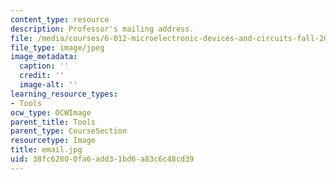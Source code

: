 ```yaml
---
content_type: resource
description: Professor's mailing address.
file: /media/courses/6-012-microelectronic-devices-and-circuits-fall-2005/38fc62800fa6add31bd6a83c6c48cd39_email.jpg
file_type: image/jpeg
image_metadata:
  caption: ''
  credit: ''
  image-alt: ''
learning_resource_types:
- Tools
ocw_type: OCWImage
parent_title: Tools
parent_type: CourseSection
resourcetype: Image
title: email.jpg
uid: 38fc6280-0fa6-add3-1bd6-a83c6c48cd39
---
```

